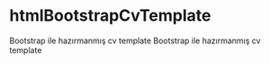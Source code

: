 # htmlBootstrapCvTemplate
Bootstrap ile hazırmanmış cv template
Bootstrap ile hazırmanmış cv template
